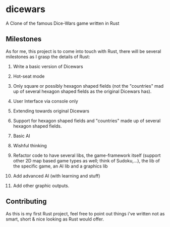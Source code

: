 # dicewars
A Clone of the famous Dice-Wars game written in Rust

## Milestones

As for me, this project is to come into touch with Rust, there will be several milestones as I grasp the details of Rust:

1. Write a basic version of Dicewars
  1. Hot-seat mode
  2. Only square or possibly hexagon shaped fields (not the "countries" mad up of several hexagon shaped fields as the original Dicewars has).
  3. User Interface via console only

2. Extending towards original Dicewars
  1. Support for hexagon shaped fields and "countries" made up of several hexagon shaped fields. 
  2. Basic AI

3. Wishful thinking
  1. Refactor code to have several libs, the game-framework itself (support other 2D map based game types as well; think of Sudoku,...), the lib of the specific game, an AI lib and a graphics lib
  2. Add advanced AI (with learning and stuff)
  3. Add other graphic outputs.

## Contributing

As this is my first Rust project, feel free to point out things i've written not as smart, short & nice looking as Rust would offer.
